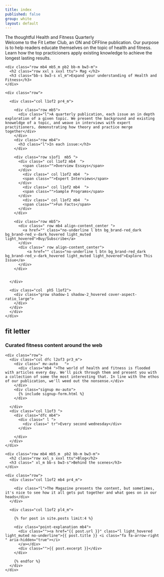 ```yaml
---
title: index
published: false
group: white
layout: default
---
```


<!-- Frontpage: About -->

<section class="pb6 pt5 pt6_m">
  <div class="row ph3 pv4_m  container">
    <div class="l1of2 tc l xl_m tc dark_muted mh-auto ph2_s ph5_m  ">
      The thoughtful Health and Fitness Quarterly
    </div>
    <div class="l1of2 tc dark_muted mh-auto mb2 pt5_s ph2_s ph5_m  ">
      Welcome to the Fit Letter Club, an ON and OFFline publication. Our purpose is to help readers educate themselves on the topic of health and fitness. Learn how the top practicioners apply existing knowledge to achieve the longest lasting results.
    </div>
  </div>
</section>

<!-- Magazine -->
<section class="top_diagonal-down-1 nt5 nt6_m pt5 pt6_m pb5 pb7_m is-magazine-page ">
  <div class="container pa3 pa4_m row">

    <div class="row mb4 mb5_m pb2 bb-m bw3-m">
      <h2 class="row xxl_s xxxl ttu"> Mag </h2>
      <h3 class="bb-s bw3-s xl_m">Expand your understanding of Health and Fitness</h3>
    </div>

    <div class="row">

      <div class="col l1of2 pr4_m">

        <div class="row mb5">
          <div class="l">A quarterly publication, each issue an in depth exploration of a given topic. We present the background and existing knoweldge of a topic, and weave in interviews with expert practitioners, demonstrating how theory and practice merge together</div>
        </div>
        <div class="row mb4">
          <h3 class="l">In each issue:</h3>
        </div>

        <div class="row s1of1  mb5 ">
          <div class=" col l1of2 mb4  ">
            <span class="">Overview Essays</span>
          </div>
            <div class=" col l1of2 mb4  ">
            <span class="">Expert Interviews</span>
          </div>
            <div class=" col l1of2 mb4  ">
            <span class="">Sample Programs</span>
          </div>
            <div class=" col l1of2 mb4  ">
            <span class="">Fun Facts</span>
          </div>
        </div>

        <div class="row mb5">
          <div class=" row mb4 align-content_center ">
            <a href="" class="no-underline l btn bg_brand-red_dark bg_brand-red_v-dark_hovered light_muted light_hovered">Buy/Subscribe</a>
          </div>
          <div class=" row align-content_center">
              <a href="" class="no-underline l btn bg_brand-red_dark bg_brand-red_v-dark_hovered light_muted light_hovered">Explore This Issue</a>
          </div>
        </div>


      </div>

      <div class="col  ph5 l1of2">
        <div class="grow shadow-1 shadow-2_hovered cover-aspect-ratio_large">
        </div>
      </div>
      </div>
    </div>

</section>

<!-- News Letter Sign up -->

<section class="is-newsletter-page top_diagonal-up-1 nt5 nt7_m pt5 pt6_m pb5 pb7_m ">
  <div class="pa3  pa4_m container row">
    <div class="row dfc mb4 mb5_m pb2 bb-m bw3-m">
      <h2 class=" xxxl_m xxl ttu tr">fit letter</h2>
      <h3 class=" xl_m bb-s bw3-s tr">Curated fitness content around the web</h3>
    </div>

    <div class="row">
      <div class="col dfc l2of3 pr3_m">
        <div class=" mv-auto   ">
          <div class="mb4 ">The world of health and fitness is flooded with articles every day. We'll pick through them and present you with a collection of some the most interesting that. In line with the ethos of our publication, we'll weed out the nonsense.</div>
        </div>
        <div class="signup mv-auto">
          {% include signup-form.html %}
        </div>

      </div>
      <div class="col l1of3 ">
        <div class="dfc mb4">
          <div class=" l ">
            <div class=" tr">Every second wednesday</div>
          </div>

        </div>
      </div>
    </div>

  </div>
</section>


<!-- Blog -->
<section class="is-blog-page top_diagonal-down-1 nt5 nt7_m pt5 pt6_m ">
  <div class="container pa3  pa4_m row ">

    <div class="row mb4 mb5_m  pb2 bb-m bw3-m">
      <h2 class="row xxl_s xxxl ttu">Blog</h2>
      <h3 class=" xl_m bb-s bw3-s">Behind the scenes</h3>
    </div>

    <div class="row">
      <div class="col l1of2 mb4 pr4_m">

        <div class="l">The Magazine presents the content, but sometimes, it's nice to see how it all gets put together and what goes on in our heads</div>
      </div>

      <div class="col l1of2 pl4_m">

        {% for post in site.posts limit:4 %}

        <div class="point-explanation mb4">
          <div class=""><a href="{{ post.url }}" class="l light_hovered light_muted no-underline">{{ post.title }} <i class="fa fa-arrow-right " aria-hidden="true"></i>
          </a></div>
          <div class="">{{ post.excerpt }}</div>
        </div>

        {% endfor %}
      </div>
    </div>


  </div>
</section>
